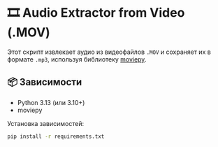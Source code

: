 # 🎞️ Audio Extractor from Video (.MOV)

Этот скрипт извлекает аудио из видеофайлов `.MOV` и сохраняет их в формате `.mp3`, используя библиотеку [moviepy](https://zulko.github.io/moviepy/).

## 📦 Зависимости

- Python 3.13 (или 3.10+)
- moviepy

Установка зависимостей:

```bash
pip install -r requirements.txt
